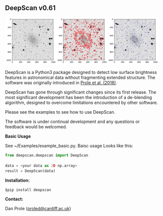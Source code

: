 ## DeepScan v0.61 

![A picture](https://raw.githubusercontent.com/danjampro/DeepScan/master/Examples/example_deblending.png)

DeepScan is a Python3 package designed to detect low surface brightness features in astronomical data without fragmenting extended structure. The software was originally introduced in [Prole et al. (2018)](https://doi.org/10.1093/mnras/sty1021).

DeepScan has gone through significant changes since its first release. The most significant development has been the introduction of a de-blending algorithm, designed to overcome limitations encountered by other software.

Please see the examples to see how to use DeepScan. 

The software is under continual development and any questions or feedback would be welcomed.

**Basic Usage**

See ~/Examples/example_basic.py. Baisc usage Looks like this:

```python
from deepscan.deepscan import DeepScan

data = <your data as 2D np.array>
result = DeepScan(data) 
```

**Installation:**

	$pip install deepscan

**Contact:**

Dan Prole (<proled@cardiff.ac.uk>)

